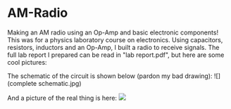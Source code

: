 # AM-Radio
Making an AM radio using an Op-Amp and basic electronic components!
This was for a physics laboratory course on electronics. Using capacitors, resistors, inductors and an Op-Amp, I built a radio to receive signals. The full lab report I prepared can be read in "lab report.pdf", but here are some cool pictures:

The schematic of the circuit is shown below (pardon my bad drawing):
![](complete schematic.jpg)

And a picture of the real thing is here:
![](FillCircuitPicture.jpg)
